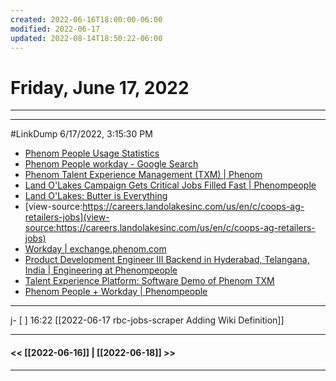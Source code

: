 ```yaml
---
created: 2022-06-16T18:00:00-06:00
modified: 2022-06-17
updated: 2022-08-14T18:50:22-06:00
---
```

# Friday, June 17, 2022
---




---
#LinkDump 6/17/2022, 3:15:30 PM

- [Phenom People Usage Statistics](https://trends.builtwith.com/cms/Phenom-People)
- [Phenom People workday - Google Search](https://www.google.com/search?q=Phenom+People+workday&sxsrf=ALiCzsYy9Qv2LWH_ICQtc-0RZ3ZLP0ZzDQ%3A1655435591384&ei=R_GrYsCOF5XSkPIPgvSt-Aw&ved=0ahUKEwiAzv2SwrP4AhUVKUQIHQJ6C88Q4dUDCA4&uact=5&oq=Phenom+People+workday&gs_lcp=Cgdnd3Mtd2l6EAM6BwgAEEcQsAM6BwgAELADEEM6CggAEOQCELADGAE6EgguEMcBENEDEMgDELADEEMYAjoECAAQQzoLCC4QgAQQxwEQrwE6BQgAEIAESgQIQRgASgQIRhgBUO4HWL4TYMEVaAFwAXgAgAGFAYgBhgWSAQM3LjGYAQCgAQHIARPAAQHaAQYIARABGAnaAQYIAhABGAg&sclient=gws-wiz)
- [Phenom Talent Experience Management (TXM) | Phenom](https://www.phenom.com/customers)
- [Land O'Lakes Campaign Gets Critical Jobs Filled Fast | Phenompeople](https://www.phenom.com/resource/landolakes-campaign-gets-critical-jobs-filled-fast)
- [Land O'Lakes: Butter is Everything](https://www.landolakes.com/)
- [view-source:https://careers.landolakesinc.com/us/en/c/coops-ag-retailers-jobs](view-source:https://careers.landolakesinc.com/us/en/c/coops-ag-retailers-jobs)
- [Workday | exchange.phenom.com](https://exchange.phenom.com/workday)
- [Product Development Engineer III Backend in Hyderabad, Telangana, India | Engineering at Phenompeople](https://careers.phenompeople.com/us/en/job/P-102450/Product-Development-Engineer-III-Backend)
- [Talent Experience Platform: Software Demo of Phenom TXM](https://www.phenom.com/txm_platform)
- [Phenom People + Workday | Phenompeople](https://www.phenom.com/resource/phenom-people--workday)




---


j- [ ] 16:22 [[2022-06-17 rbc-jobs-scraper Adding Wiki Definition]]




---
#### << [[2022-06-16]] | [[2022-06-18]] >>
---

